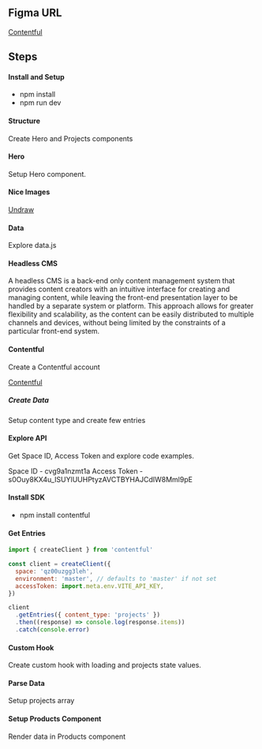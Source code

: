 ## Figma URL

[Contentful](https://www.figma.com/file/XtVr3JRCGWyZESYxd9EhZK/Contentful?node-id=0%3A1&t=SNnU6FgNUQXktIFb-1)

## Steps

#### Install and Setup

- npm install
- npm run dev

#### Structure

Create Hero and Projects components

#### Hero

Setup Hero component.

#### Nice Images

[Undraw](https://undraw.co/)

#### Data

Explore data.js

#### Headless CMS

A headless CMS is a back-end only content management system that provides content creators with an intuitive interface for creating and managing content, while leaving the front-end presentation layer to be handled by a separate system or platform. This approach allows for greater flexibility and scalability, as the content can be easily distributed to multiple channels and devices, without being limited by the constraints of a particular front-end system.

#### Contentful

Create a Contentful account

[Contentful ](https://www.contentful.com/)

##### Create Data

Setup content type and create few entries

#### Explore API

Get Space ID, Access Token and explore code examples.

Space ID - cvg9a1nzmt1a
Access Token - s0Ouy8KX4u_ISUYlUUHPtyzAVCTBYHAJCdIW8Mml9pE

#### Install SDK

- npm install contentful

#### Get Entries

```js
import { createClient } from 'contentful'

const client = createClient({
  space: 'qz00uzgg3leh',
  environment: 'master', // defaults to 'master' if not set
  accessToken: import.meta.env.VITE_API_KEY,
})

client
  .getEntries({ content_type: 'projects' })
  .then((response) => console.log(response.items))
  .catch(console.error)
```

#### Custom Hook

Create custom hook with loading and projects state values.

#### Parse Data

Setup projects array

#### Setup Products Component

Render data in Products component

